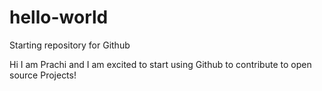 # hello-world
Starting repository for Github

Hi I am Prachi and I am excited to start using Github to contribute to open source Projects!
